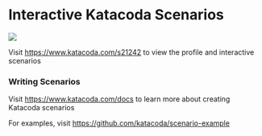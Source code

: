# Interactive Katacoda Scenarios

[![](http://shields.katacoda.com/katacoda/s21242/count.svg)](https://www.katacoda.com/s21242 "Get your profile on Katacoda.com")

Visit https://www.katacoda.com/s21242 to view the profile and interactive scenarios

### Writing Scenarios
Visit https://www.katacoda.com/docs to learn more about creating Katacoda scenarios

For examples, visit https://github.com/katacoda/scenario-example
